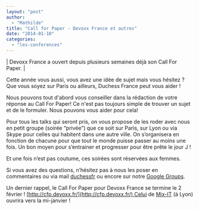 ```yaml
---
layout: "post"
author: 
  - "Mathilde"
title: "Call for Paper - Devoxx France et autres"
date: "2014-01-10"
categories: 
  - "les-conferences"
---
```


| Devoxx France a ouvert depuis plusieurs semaines déjà son Call For Paper. |

Cette année vous aussi, vous avez une idée de sujet mais vous hésitez ? Que vous soyez sur Paris ou ailleurs, Duchess France peut vous aider !

Nous pouvons tout d'abord vous conseiller dans la rédaction de votre réponse au Call For Paper! Ce n'est pas toujours simple de trouver un sujet et de le formuler. Nous pouvons vous aider pour cela!

Pour tous les talks qui seront pris, on vous propose de les roder avec nous en petit groupe (soirée “privée”) que ce soit sur Paris, sur Lyon ou via Skype pour celles qui habitent dans une autre ville. On s’organisera en fonction de chacune pour que tout le monde puisse passer au moins une fois. Un bon moyen pour s’entrainer et progresser pour être prête le jour J !

Et une fois n’est pas coutume, ces soirées sont réservées aux femmes.

Si vous avez des questions, n’hésitez pas à nous les poser en commentaires ou via mail [duchessfr](mailto:duchessfr@gmail.com) ou encore sur notre [Google Groups](https://groups.google.com/forum/?hl=fr&fromgroups#!forum/duchessfr).

Un dernier rappel, le Call For Paper pour Devoxx France se termine le 2 février ! [http://cfp.devoxx.fr/](http://cfp.devoxx.fr/) Celui de [Mix-IT](http://www.mix-it.fr/) (à Lyon) ouvrira vers la mi-janvier !
